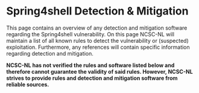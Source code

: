 # Spring4shell Detection & Mitigation

This page contains an overview of any detection and mitigation software regarding the Spring4shell vulnerability. On this page NCSC-NL will maintain a list of all known rules to detect the vulnerability or (suspected) exploitation. Furthermore, any references will contain specific information regarding detection and mitigation.

**NCSC-NL has not verified the rules and software listed below and therefore cannot guarantee the validity of said rules.
However, NCSC-NL strives to provide rules and detection and mitigation software from reliable sources.**
